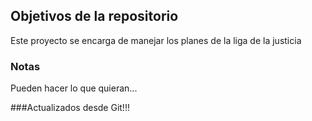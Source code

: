 ## Objetivos de la repositorio

Este proyecto se encarga de manejar los planes de la liga de la justicia


### Notas
Pueden hacer lo que quieran...

###Actualizados desde Git!!!
